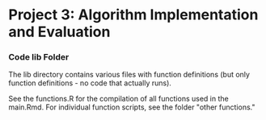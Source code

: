 # Project 3: Algorithm Implementation and Evaluation
### Code lib Folder

The lib directory contains various files with function definitions (but only function definitions - no code that actually runs).

See the functions.R for the compilation of all functions used in the main.Rmd. For individual function scripts, see the folder "other functions."
